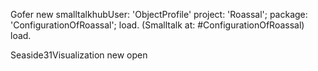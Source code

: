 Gofer new smalltalkhubUser: 'ObjectProfile'
    project: 'Roassal';
    package: 'ConfigurationOfRoassal';
    load.
(Smalltalk at: #ConfigurationOfRoassal) load.

Seaside31Visualization new open